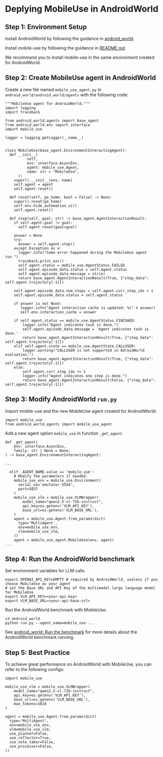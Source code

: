 # Deplying MobileUse in AndroidWorld

## Step 1: Environment Setup

Install AndroidWorld by following the guidance in [android_world](https://github.com/google-research/android_world).

Install mobile-use by following the guidance in [README.md](../README.md).

We recommand you to install mobile-use in the same environment created for AndroidWorld.

## Step 2: Create MobileUse agent in AndroidWorld

Create a new file named `mobile_use_agent.py` in `android_world/android_world/agents` with the following code:
```
"""MobileUse agent for AndroidWorld."""
import logging
import traceback

from android_world.agents import base_agent
from android_world.env import interface
import mobile_use

logger = logging.getLogger(__name__)


class MobileUse(base_agent.EnvironmentInteractingAgent):
  def __init__(
          self, 
          env: interface.AsyncEnv,
          agent: mobile_use.Agent,
          name: str = "MobileUse",
      ):
    super().__init__(env, name)
    self.agent = agent
    self.agent.reset()

  def reset(self, go_home: bool = False) -> None:
    super().reset(go_home)
    self.env.hide_automation_ui()
    self.agent.reset()

  def step(self, goal: str) -> base_agent.AgentInteractionResult:
    if self.agent.goal != goal:
      self.agent.reset(goal=goal)

    answer = None
    try:
      answer = self.agent.step()
    except Exception as e:
      logger.info("Some error happened during the MobileUse agent run.")
      traceback.print_exc()
      self.agent.status = mobile_use.AgentStatus.FAILED
      self.agent.episode_data.status = self.agent.status
      self.agent.episode_data.message = str(e)
      return base_agent.AgentInteractionResult(True, {"step_data": self.agent.trajectory[-1]})

    self.agent.episode_data.num_steps = self.agent.curr_step_idx + 1
    self.agent.episode_data.status = self.agent.status

    if answer is not None:
       logger.info("Agent interaction cache is updated: %s" % answer)
       self.env.interaction_cache = answer

    if self.agent.status == mobile_use.AgentStatus.FINISHED:
        logger.info("Agent indicates task is done.")
        self.agent.episode_data.message = 'Agent indicates task is done.'
        return base_agent.AgentInteractionResult(True, {"step_data": self.agent.trajectory[-1]})
    elif self.agent.state == mobile_use.AgentState.CALLUSER:
        logger.warning("CALLUSER is not supported in AdroidWorld evaluation.")
        return base_agent.AgentInteractionResult(True, {"step_data": self.agent.trajectory[-1]})
    else:
        self.agent.curr_step_idx += 1
        logger.info("Agent indicates one step is done.")
        return base_agent.AgentInteractionResult(False, {"step_data": self.agent.trajectory[-1]})
```

## Step 3: Modify AndroidWorld `run.py`
Import moible-use and the new MobileUse agent created for AndroidWorld:
```
import mobile_use
from android_world.agents import mobile_use_agent
```

Add a new agent option `mobile_use` in function `_get_agent`:
```
def _get_agent(
    env: interface.AsyncEnv,
    family: str | None = None,
) -> base_agent.EnvironmentInteractingAgent:

...

  elif _AGENT_NAME.value == 'mobile_use':
    # Modify the parameters if needed.
    mobile_use_env = mobile_use.Environment(
      serial_no='emulator-5554', 
      port=5037
    )
    mobile_use_vlm = mobile_use.VLMWrapper(
        model_name="qwen2.5-vl-72b-instruct", 
        api_key=os.getenv('VLM_API_KEY'),
        base_url=os.getenv('VLM_BASE_URL'),
    )
    agent = mobile_use.Agent.from_params(dict(
      type='MultiAgent',
      env=mobile_use_env, 
      vlm=mobile_use_vlm, 
    ))
    agent = mobile_use_agent.MobileUse(env, agent)
...
```

## Step 4: Run the AndroidWorld benchmark
Set environment variables for LLM calls.
```
export OPENAI_API_KEY=EMPTY # required by AndroidWorld, useless if you choose MobileUse as your agent
# set the Base URL and API Key of the multimodal large language model for MobileUse
export VLM_API_KEY=<your-api-key>
export VLM_BASE_URL=<your-api-base-url>
```

Run the AndroidWorld benchmark with MobileUse:
```
cd android_world
python run.py --agent_name=mobile_use ...
```
See [android_world: Run the benchmark](https://github.com/google-research/android_world?tab=readme-ov-file#run-the-benchmark) for more details about the AndroidWorld benchmark running.

## Step 5: Best Practice
To achieve great performance on AndroidWorld with MobileUse, you can refer to the following configs:
```
import mobile_use

mobile_use_vlm = mobile_use.VLMWrapper(
    model_name="qwen2.5-vl-72b-instruct",
    api_key=os.getenv('VLM_API_KEY'),
    base_url=os.getenv('VLM_BASE_URL'),
    max_tokens=1024
)

agent = mobile_use.Agent.from_params(dict(
  type='MultiAgent',
  env=mobile_use_env,
  vlm=mobile_use_vlm,
  use_planner=False,
  use_reflector=True,
  use_note_taker=False,
  use_processor=False,
))
```
